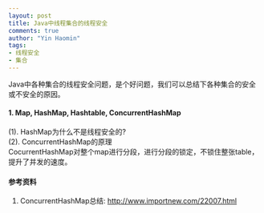 ```yaml
---
layout: post
title: Java中线程集合的线程安全
comments: true
author: "Yin Haomin"
tags:
- 线程安全
- 集合
---
```


Java中各种集合的线程安全问题，是个好问题，我们可以总结下各种集合的安全或不安全的原因。<br>

#### 1. Map, HashMap, Hashtable, ConcurrentHashMap
(1). HashMap为什么不是线程安全的?<br>
(2). ConcurrentHashMap的原理<br>
CocurrentHashMap对整个map进行分段，进行分段的锁定，不锁住整张table，提升了并发的速度。

#### 参考资料
1. ConcurrentHashMap总结: http://www.importnew.com/22007.html
